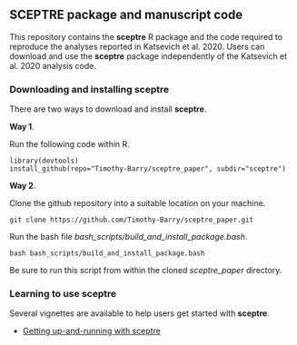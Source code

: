 ## SCEPTRE package and manuscript code

This repository contains the **sceptre** R package and the code required to reproduce the analyses reported in Katsevich et al. 2020. Users can download and use the **sceptre** package independently of the Katsevich et al. 2020 analysis code.

### Downloading and installing **sceptre**

There are two ways to download and install **sceptre**.

**Way 1**. 

Run the following code within R.

```
library(devtools)
install_github(repo="Timothy-Barry/sceptre_paper", subdir="sceptre")
```

**Way 2**.

Clone the github repository into a suitable location on your machine.

```
git clone https://github.com/Timothy-Barry/sceptre_paper.git
```

Run the bash file *bash_scripts/build_and_install_package.bash*.

```
bash bash_scripts/build_and_install_package.bash
```
Be sure to run this script from within the cloned *sceptre_paper* directory.

### Learning to use **sceptre**

Several vignettes are available to help users get started with **sceptre**.

* [Getting up-and-running with sceptre](https://github.com/Timothy-Barry/sceptre_paper/blob/master/sceptre/vignettes/sceptre-basics.html)

